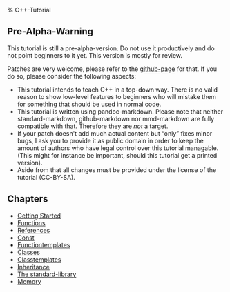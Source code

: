 % C++-Tutorial


Pre-Alpha-Warning
-----------------

This tutorial is still a pre-alpha-version.
Do not use it productively and do not point beginners
to it yet. This version is mostly for review.

Patches are very welcome, please refer to the
[github-page](https://github.com/Florianjw/cpp_tutorial)
for that. If you do so, please consider the following aspects:

* This tutorial intends to teach C++ in a top-down way.
  There is no valid reason to show low-level features to
  beginners who will mistake them for something that
  should be used in normal code.
* This tutorial is written using pandoc-markdown. Please
  note that neither standard-markdown, github-markdown nor
  mmd-markdown are fully compatible with that. Therefore
  they are *not* a target.
* If your patch doesn't add much actual content but “only”
  fixes minor bugs, I ask you to provide it as public domain
  in order to keep the amount of authors who have legal
  control over this tutorial managable. (This might for
  instance be important, should this tutorial get a
  printed version).
* Aside from that all changes must be provided under the
  license of the tutorial (CC-BY-SA).



Chapters
--------

* [Getting Started](getting_started.html)
* [Functions](functions.html)
* [References](references.html)
* [Const](const.html)
* [Functiontemplates](function_templates.html)
* [Classes](classes.html)
* [Classtemplates](class_templates.html)
* [Inheritance](inheritance.html)
* [The standard-library](stdlib.html)
* [Memory](memory.html)

